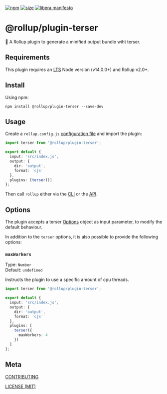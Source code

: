 [npm]: https://img.shields.io/npm/v/@rollup/plugin-terser
[npm-url]: https://www.npmjs.com/package/@rollup/plugin-terser
[size]: https://packagephobia.now.sh/badge?p=@rollup/plugin-terser
[size-url]: https://packagephobia.now.sh/result?p=@rollup/plugin-terser

[![npm][npm]][npm-url]
[![size][size]][size-url]
[![libera manifesto](https://img.shields.io/badge/libera-manifesto-lightgrey.svg)](https://liberamanifesto.com)

# @rollup/plugin-terser

🍣 A Rollup plugin to generate a minified output bundle wiht terser.

## Requirements

This plugin requires an [LTS](https://github.com/nodejs/Release) Node version (v14.0.0+) and Rollup v2.0+.

## Install

Using npm:

```console
npm install @rollup/plugin-terser --save-dev
```

## Usage

Create a `rollup.config.js` [configuration file](https://www.rollupjs.org/guide/en/#configuration-files) and import the plugin:

```typescript
import terser from '@rollup/plugin-terser';

export default {
  input: 'src/index.js',
  output: {
    dir: 'output',
    format: 'cjs'
  },
  plugins: [terser()]
};
```

Then call `rollup` either via the [CLI](https://www.rollupjs.org/guide/en/#command-line-reference) or the [API](https://www.rollupjs.org/guide/en/#javascript-api).

## Options

The plugin accepts a terser [Options](https://github.com/terser/terser#minify-options) object as input parameter,
to modify the default behaviour.

In addition to the `terser` options, it is also possible to provide the following options:

### `maxWorkers`

Type: `Number`<br>
Default: `undefined`

Instructs the plugin to use a specific amount of cpu threads.

```typescript
import terser from '@rollup/plugin-terser';

export default {
  input: 'src/index.js',
  output: {
    dir: 'output',
    format: 'cjs'
  },
  plugins: [
    terser({
      maxWorkers: 4
    })
  ]
};
```

## Meta

[CONTRIBUTING](/.github/CONTRIBUTING.md)

[LICENSE (MIT)](/LICENSE)
